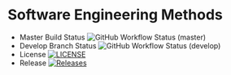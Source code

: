 # Software Engineering Methods
* Master Build Status ![GitHub Workflow Status (master)](https://img.shields.io/github/actions/workflow/status/ShahidiLeonce/sem1/main.yml?branch=master)
* Develop Branch Status ![GitHub Workflow Status (develop)](https://img.shields.io/github/actions/workflow/status/ShahidiLeonce/sem1/main.yml?branch=develop)
* License [![LICENSE](https://img.shields.io/github/license/ShahidiLeonce/sem1.svg?style=flat-square)](https://github.com/ShahidLeonce/sem1/blob/master/LICENSE)
* Release [![Releases](https://img.shields.io/github/release/ShahidiLeonce/sem1/all.svg?style=flat-square)](https://github.com/ShahidiLeonce/sem1/releases)